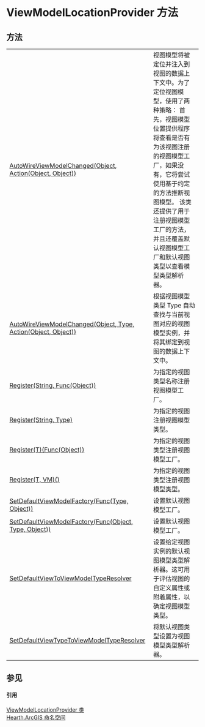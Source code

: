 # ViewModelLocationProvider 方法




## 方法
<table>
<tr>
<td><a href="M_Hearth_ArcGIS_ViewModelLocationProvider_AutoWireViewModelChanged">AutoWireViewModelChanged(Object, Action(Object, Object))</a></td>
<td>视图模型将被定位并注入到视图的数据上下文中。为了定位视图模型，使用了两种策略： 首先，视图模型位置提供程序将查看是否有为该视图注册的视图模型工厂，如果没有，它将尝试使用基于约定的方法推断视图模型。 该类还提供了用于注册视图模型工厂的方法，并且还覆盖默认视图模型工厂和默认视图类型以查看模型类型解析器。</td></tr>
<tr>
<td><a href="M_Hearth_ArcGIS_ViewModelLocationProvider_AutoWireViewModelChanged_1">AutoWireViewModelChanged(Object, Type, Action(Object, Object))</a></td>
<td>根据视图模型类型 Type 自动查找与当前视图对应的视图模型实例，并将其绑定到视图的数据上下文中。</td></tr>
<tr>
<td><a href="M_Hearth_ArcGIS_ViewModelLocationProvider_Register">Register(String, Func(Object))</a></td>
<td>为指定的视图类型名称注册视图模型工厂。</td></tr>
<tr>
<td><a href="M_Hearth_ArcGIS_ViewModelLocationProvider_Register_1">Register(String, Type)</a></td>
<td>为指定的视图注册视图模型类型。</td></tr>
<tr>
<td><a href="M_Hearth_ArcGIS_ViewModelLocationProvider_Register__1">Register(T)(Func(Object))</a></td>
<td>为指定的视图类型注册视图模型工厂。</td></tr>
<tr>
<td><a href="M_Hearth_ArcGIS_ViewModelLocationProvider_Register__2">Register(T, VM)()</a></td>
<td>为指定的视图类型注册视图模型类型。</td></tr>
<tr>
<td><a href="M_Hearth_ArcGIS_ViewModelLocationProvider_SetDefaultViewModelFactory">SetDefaultViewModelFactory(Func(Type, Object))</a></td>
<td>设置默认视图模型工厂。</td></tr>
<tr>
<td><a href="M_Hearth_ArcGIS_ViewModelLocationProvider_SetDefaultViewModelFactory_1">SetDefaultViewModelFactory(Func(Object, Type, Object))</a></td>
<td>设置默认视图模型工厂。</td></tr>
<tr>
<td><a href="M_Hearth_ArcGIS_ViewModelLocationProvider_SetDefaultViewToViewModelTypeResolver">SetDefaultViewToViewModelTypeResolver</a></td>
<td>设置给定视图实例的默认视图模型类型解析器。这可用于评估视图的自定义属性或附着属性，以确定视图模型类型。</td></tr>
<tr>
<td><a href="M_Hearth_ArcGIS_ViewModelLocationProvider_SetDefaultViewTypeToViewModelTypeResolver">SetDefaultViewTypeToViewModelTypeResolver</a></td>
<td>将默认视图类型设置为视图模型类型解析器。</td></tr>
</table>

## 参见


#### 引用
<a href="T_Hearth_ArcGIS_ViewModelLocationProvider">ViewModelLocationProvider 类</a>  
<a href="N_Hearth_ArcGIS">Hearth.ArcGIS 命名空间</a>  
